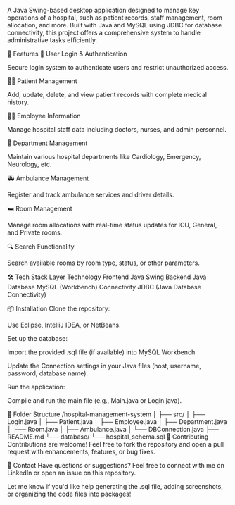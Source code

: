A Java Swing-based desktop application designed to manage key operations of a hospital, such as patient records, staff management, room allocation, and more. Built with Java and MySQL using JDBC for database connectivity, this project offers a comprehensive system to handle administrative tasks efficiently.

🚀 Features
🔐 User Login & Authentication

Secure login system to authenticate users and restrict unauthorized access.

🧍‍♂️ Patient Management

Add, update, delete, and view patient records with complete medical history.

👨‍⚕️ Employee Information

Manage hospital staff data including doctors, nurses, and admin personnel.

🏥 Department Management

Maintain various hospital departments like Cardiology, Emergency, Neurology, etc.

🚑 Ambulance Management

Register and track ambulance services and driver details.

🛏️ Room Management

Manage room allocations with real-time status updates for ICU, General, and Private rooms.

🔍 Search Functionality

Search available rooms by room type, status, or other parameters.

🛠️ Tech Stack
Layer	Technology
Frontend	Java Swing
Backend	Java
Database	MySQL (Workbench)
Connectivity	JDBC (Java Database Connectivity)

📦 Installation
Clone the repository:

Use Eclipse, IntelliJ IDEA, or NetBeans.

Set up the database:

Import the provided .sql file (if available) into MySQL Workbench.

Update the Connection settings in your Java files (host, username, password, database name).

Run the application:

Compile and run the main file (e.g., Main.java or Login.java).

📂 Folder Structure
/hospital-management-system
│
├── src/
│   ├── Login.java
│   ├── Patient.java
│   ├── Employee.java
│   ├── Department.java
│   ├── Room.java
│   ├── Ambulance.java
│   └── DBConnection.java
├── README.md
└── database/
    └── hospital_schema.sql
🙌 Contributing
Contributions are welcome! Feel free to fork the repository and open a pull request with enhancements, features, or bug fixes.

📧 Contact
Have questions or suggestions? Feel free to connect with me on LinkedIn or open an issue on this repository.

Let me know if you'd like help generating the .sql file, adding screenshots, or organizing the code files into packages!
